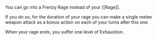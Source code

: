 You can go into a Frenzy Rage instead of your [[Rage]]. 

If you do so, for the duration of your rage you can make a single melee weapon attack as a bonus action on each of your turns after this one.

When your rage ends, you suffer one level of Exhaustion.